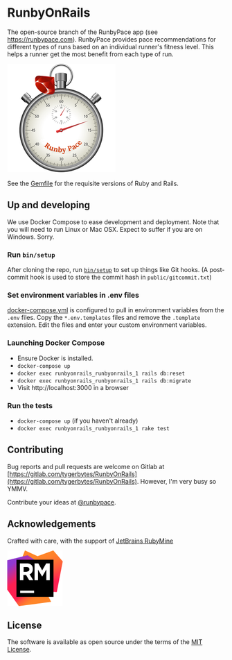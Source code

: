 # RunbyOnRails
The open-source branch of the RunbyPace app (see https://runbypace.com). RunbyPace provides pace recommendations for different types of runs based on an individual runner's fitness level. This helps a runner get the most benefit from each type of run.

[![RunbyPace logo](runbypace_logo.png)](https://runbypace.com)

See the [Gemfile](Gemfile) for the requisite versions of Ruby and Rails.

## Up and developing
We use Docker Compose to ease development and deployment. Note that you will need to run Linux or Mac OSX. Expect to suffer if you are on Windows. Sorry.

### Run `bin/setup`
After cloning the repo, run [`bin/setup`](bin/setup) to set up things like Git hooks. (A post-commit hook is used to store the commit hash in `public/gitcommit.txt`)

### Set environment variables in .env files
[docker-compose.yml](docker-compose.yml) is configured to pull in environment variables from the `.env` files. Copy the `*.env.templates` files and remove the `.template` extension. Edit the files and enter your custom environment variables.

### Launching Docker Compose
* Ensure Docker is installed.
* `docker-compose up`
* `docker exec runbyonrails_runbyonrails_1 rails db:reset`
* `docker exec runbyonrails_runbyonrails_1 rails db:migrate`
* Visit http://localhost:3000 in a browser

### Run the tests
* `docker-compose up` (if you haven't already)
* `docker exec runbyonrails_runbyonrails_1 rake test`

## Contributing

Bug reports and pull requests are welcome on Gitlab at [https://gitlab.com/tygerbytes/RunbyOnRails](https://gitlab.com/tygerbytes/RunbyOnRails). However, I'm very busy so YMMV.

Contribute your ideas at [@runbypace](https://twitter.com/runbypace).

## Acknowledgements

Crafted with care, with the support of [JetBrains RubyMine](https://www.jetbrains.com/ruby/)

[![RubyMine logo](rubymine.png)](https://www.jetbrains.com/ruby/)


## License

The software is available as open source under the terms of the [MIT License](http://opensource.org/licenses/MIT).

